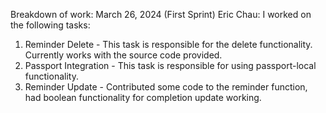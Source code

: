 Breakdown of work:
March 26, 2024 (First Sprint)
Eric Chau:
I worked on the following tasks:
1. Reminder Delete - This task is responsible for the delete functionality. Currently works with the source code provided. 
2. Passport Integration - This task is responsible for using passport-local functionality.
3. Reminder Update - Contributed some code to the reminder function, had boolean functionality for completion update working.
